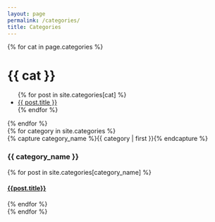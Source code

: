 ```yaml
---
layout: page
permalink: /categories/
title: Categories
---
```


{% for cat in page.categories %}
  <h1>{{ cat }}</h1>
  <ul>
    {% for post in site.categories[cat] %}
      <li><a href="{{ post.url }}">{{ post.title }}</a></li>
    {% endfor %}
  </ul>
{% endfor %}

<div id="archives">
  {% for category in site.categories %}
    <div class="archive-group">
      {% capture category_name %}{{ category | first }}{% endcapture %}
      <div id="#{{ category_name | slugize }}"></div>
      <h3 class="category-head">{{ category_name }}</h3>
      <a name="{{ category_name | slugize }}"></a>
      {% for post in site.categories[category_name] %}
      <article class="archive-item">
        <h4>
            <a href="{{ site.baseurl }}{{ post.url }}">{{post.title}}</a>
        </h4>
      </article>
      {% endfor %}
    </div>
  {% endfor %}
</div>
